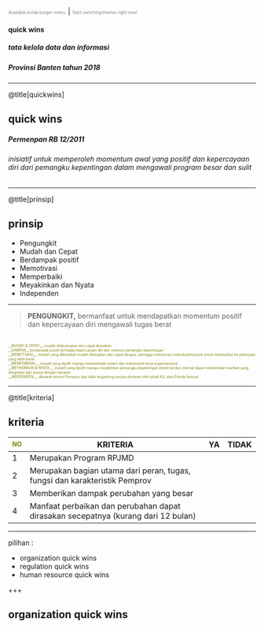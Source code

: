 <span style="font-size:0.6em; color:gray">Available inside burger-menu.</span> |
<span style="font-size:0.6em; color:gray">Start switching themes right now!</span>

#### quick wins
##### tata kelola data dan informasi
##### Provinsi Banten tahun 2018

---

@title[quickwins]

## quick wins
##### Permenpan RB 12/2011

###### inisiatif untuk memperoleh momentum awal yang positif dan kepercayaan diri dari pemangku kepentingan dalam mengawali program besar dan sulit

---

@title[prinsip]

## prinsip
* Pengungkit
* Mudah dan Cepat
* Berdampak positif
* Memotivasi
* Memperbaiki
* Meyakinkan dan Nyata
* Independen

---

>__PENGUNGKIT,__ bermanfaat untuk mendapatkan momentum positif dan kepercayaan diri mengawali tugas berat</span>
<br>
<span style="font-size:0.5em; color:olive">__MUDAH & CEPAT,__ mudah dilaksanakan dan cepat dirasakan</span>
<br>
<span style="font-size:0.5em; color:olive">__DAMPAK,__berdampak positif terhadap kepercayaan diri dan motivasi  pemangku kepentingan</span>
<br>
<span style="font-size:0.5em; color:olive">__MEMOTIVASI,__ inisiatif yang dikerjakan mudah dikerjakan dan cepat dicapai, sehingga memotivasi individu/kelompok untuk melanjutkan ke  
pekerjaan yang lebih berat</span>
<br>
<span style="font-size:0.5em; color:olive">__MEMPERBAIKI,__ inisiatif yang dipilih mampu memperbaiki sistem dan mekanisme kerja organisasional</span>
<br>
<span style="font-size:0.5em; color:olive">__MEYAKINKAN & NYATA,__ inisiatif yang dipilih mampu meyakinkan pemangku kepentingan eksternal dan internal dapat memberikan manfaat yang diinginkan dan sesuai dengan harapan</span>
<br>
<span style="font-size:0.5em; color:olive">__INDEPENDEN,__ dibawah kontrol Pemprov dan tidak tergantung secara dominan oleh pihak K/L atau Pemda lainnya</span>

---

@title[kriteria]

## kriteria

<span style="font-size:0.8em; color:olive"> NO | KRITERIA | YA | TIDAK 
-- | -------- | -- | -----
 1 | Merupakan Program RPJMD |   |  
 2 | Merupakan bagian utama dari peran, tugas, fungsi dan karakteristik Pemprov |   |
 3 | Memberikan dampak perubahan yang besar |   |
 4 | Manfaat perbaikan dan perubahan dapat dirasakan secepatnya (kurang dari 12 bulan) |    |
</span>

---
pilihan :
- organization quick wins
- regulation quick wins
- human resource quick wins

+++

## organization quick wins


